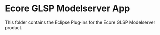 # Ecore GLSP Modelserver App

This folder contains the Eclipse Plug-ins for the Ecore GLSP Modelserver product.
